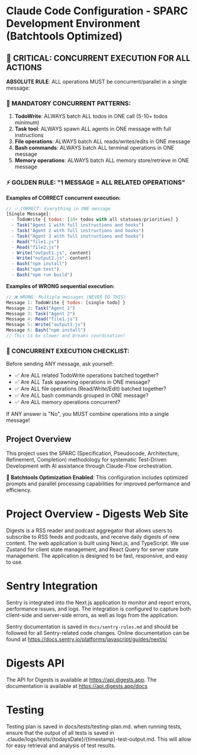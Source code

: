 # Claude Code Configuration - SPARC Development Environment (Batchtools Optimized)

## 🚨 CRITICAL: CONCURRENT EXECUTION FOR ALL ACTIONS

**ABSOLUTE RULE**: ALL operations MUST be concurrent/parallel in a single message:

### 🔴 MANDATORY CONCURRENT PATTERNS:

1. **TodoWrite**: ALWAYS batch ALL todos in ONE call (5-10+ todos minimum)
2. **Task tool**: ALWAYS spawn ALL agents in ONE message with full instructions
3. **File operations**: ALWAYS batch ALL reads/writes/edits in ONE message
4. **Bash commands**: ALWAYS batch ALL terminal operations in ONE message
5. **Memory operations**: ALWAYS batch ALL memory store/retrieve in ONE message

### ⚡ GOLDEN RULE: "1 MESSAGE = ALL RELATED OPERATIONS"

**Examples of CORRECT concurrent execution:**

```javascript
// ✅ CORRECT: Everything in ONE message
[Single Message]:
  - TodoWrite { todos: [10+ todos with all statuses/priorities] }
  - Task("Agent 1 with full instructions and hooks")
  - Task("Agent 2 with full instructions and hooks")
  - Task("Agent 3 with full instructions and hooks")
  - Read("file1.js")
  - Read("file2.js")
  - Write("output1.js", content)
  - Write("output2.js", content)
  - Bash("npm install")
  - Bash("npm test")
  - Bash("npm run build")
```

**Examples of WRONG sequential execution:**

```javascript
// ❌ WRONG: Multiple messages (NEVER DO THIS)
Message 1: TodoWrite { todos: [single todo] }
Message 2: Task("Agent 1")
Message 3: Task("Agent 2")
Message 4: Read("file1.js")
Message 5: Write("output1.js")
Message 6: Bash("npm install")
// This is 6x slower and breaks coordination!
```

### 🎯 CONCURRENT EXECUTION CHECKLIST:

Before sending ANY message, ask yourself:

- ✅ Are ALL related TodoWrite operations batched together?
- ✅ Are ALL Task spawning operations in ONE message?
- ✅ Are ALL file operations (Read/Write/Edit) batched together?
- ✅ Are ALL bash commands grouped in ONE message?
- ✅ Are ALL memory operations concurrent?

If ANY answer is "No", you MUST combine operations into a single message!

## Project Overview

This project uses the SPARC (Specification, Pseudocode, Architecture, Refinement, Completion) methodology for systematic Test-Driven Development with AI assistance through Claude-Flow orchestration.

**🚀 Batchtools Optimization Enabled**: This configuration includes optimized prompts and parallel processing capabilities for improved performance and efficiency.

# Project Overview - Digests Web Site

Digests is a RSS reader and podcast aggregator that allows users to subscribe to RSS feeds and podcasts, and receive daily digests of new content. The web application is built using Next.js, and TypeScript. We use Zustand for client state management, and React Query for server state management. The application is designed to be fast, responsive, and easy to use.

# Sentry Integration

Sentry is integrated into the Next.js application to monitor and report errors, performance issues, and logs. The integration is configured to capture both client-side and server-side errors, as well as logs from the application.

Sentry documentation is saved in `docs/sentry-rules.md` and should be followed for all Sentry-related code changes. Online documentation can be found at https://docs.sentry.io/platforms/javascript/guides/nextjs/

# Digests API

The API for Digests is available at https://api.digests.app. The documentation is available at https://api.digests.app/docs

# Testing

Testing plan is saved in docs/tests/testing-plan.md. when running tests, ensure that the output of all tests is saved in .claude/logs/tests/{todaysDate}/{timestamp}-test-output.md. This will allow for easy retrieval and analysis of test results.
